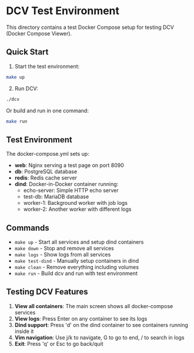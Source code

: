 # DCV Test Environment

This directory contains a test Docker Compose setup for testing DCV (Docker Compose Viewer).

## Quick Start

1. Start the test environment:
```bash
make up
```

2. Run DCV:
```bash
./dcv
```

Or build and run in one command:
```bash
make run
```

## Test Environment

The docker-compose.yml sets up:
- **web**: Nginx serving a test page on port 8090
- **db**: PostgreSQL database
- **redis**: Redis cache server
- **dind**: Docker-in-Docker container running:
  - echo-server: Simple HTTP echo server
  - test-db: MariaDB database
  - worker-1: Background worker with job logs
  - worker-2: Another worker with different logs

## Commands

- `make up` - Start all services and setup dind containers
- `make down` - Stop and remove all services
- `make logs` - Show logs from all services
- `make test-dind` - Manually setup containers in dind
- `make clean` - Remove everything including volumes
- `make run` - Build dcv and run with test environment

## Testing DCV Features

1. **View all containers**: The main screen shows all docker-compose services
2. **View logs**: Press Enter on any container to see its logs
3. **Dind support**: Press 'd' on the dind container to see containers running inside it
4. **Vim navigation**: Use j/k to navigate, G to go to end, / to search in logs
5. **Exit**: Press 'q' or Esc to go back/quit